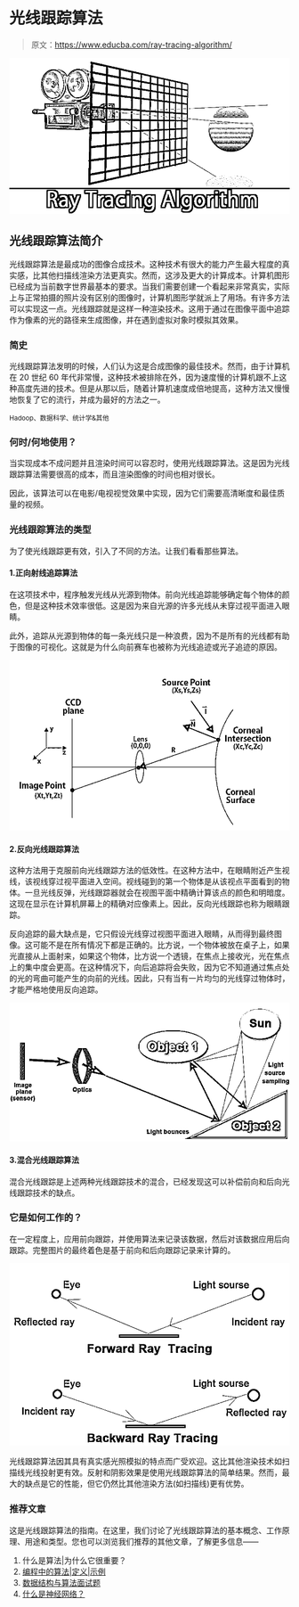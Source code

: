 # 光线跟踪算法

> 原文：<https://www.educba.com/ray-tracing-algorithm/>

![Ray Tracing Algorithm](img/fe5319fa03bca48a0c27c66b719c71d3.png)



## 光线跟踪算法简介

光线跟踪算法是最成功的图像合成技术。这种技术有很大的能力产生最大程度的真实感，比其他扫描线渲染方法更真实。然而，这涉及更大的计算成本。计算机图形已经成为当前数字世界最基本的要求。当我们需要创建一个看起来非常真实，实际上与正常拍摄的照片没有区别的图像时，计算机图形学就派上了用场。有许多方法可以实现这一点。光线跟踪就是这样一种渲染技术。这用于通过在图像平面中追踪作为像素的光的路径来生成图像，并在遇到虚拟对象时模拟其效果。

### 简史

光线跟踪算法发明的时候，人们认为这是合成图像的最佳技术。然而，由于计算机在 20 世纪 60 年代非常慢，这种技术被排除在外，因为速度慢的计算机跟不上这种高度先进的技术。但是从那以后，随着计算机速度成倍地提高，这种方法又慢慢地恢复了它的流行，并成为最好的方法之一。

<small>Hadoop、数据科学、统计学&其他</small>

### 何时/何地使用？

当实现成本不成问题并且渲染时间可以容忍时，使用光线跟踪算法。这是因为光线跟踪算法需要很高的成本，而且渲染图像的时间也相对很长。

因此，该算法可以在电影/电视视觉效果中实现，因为它们需要高清晰度和最佳质量的视频。

### 光线跟踪算法的类型

为了使光线跟踪更有效，引入了不同的方法。让我们看看那些算法。

#### 1.正向射线追踪算法

在这项技术中，程序触发光线从光源到物体。前向光线追踪能够确定每个物体的颜色，但是这种技术效率很低。这是因为来自光源的许多光线从未穿过视平面进入眼睛。

此外，追踪从光源到物体的每一条光线只是一种浪费，因为不是所有的光线都有助于图像的可视化。这就是为什么向前赛车也被称为光线追迹或光子追迹的原因。

![Ray-Tracing-Algorithm_1](img/5718bbee3e9b5c904cbf2fe45b80a9e0.png)



#### 2.反向光线跟踪算法

这种方法用于克服前向光线跟踪方法的低效性。在这种方法中，在眼睛附近产生视线，该视线穿过视平面进入空间。视线碰到的第一个物体是从该视点平面看到的物体。一旦光线反弹，光线跟踪器就会在视图平面中精确计算该点的颜色和明暗度。这现在显示在计算机屏幕上的精确对应像素上。因此，反向光线跟踪也称为眼睛跟踪。

反向追踪的最大缺点是，它只假设光线穿过视图平面进入眼睛，从而得到最终图像。这可能不是在所有情况下都是正确的。比方说，一个物体被放在桌子上，如果光直接从上面射来，如果这个物体，比方说一个透镜，在焦点上接收光，光在焦点上的集中度会更高。在这种情况下，向后追踪将会失败，因为它不知道通过焦点处的光的弯曲可能产生的向前的光线。因此，只有当有一片均匀的光线穿过物体时，才能严格地使用反向追踪。

![Backward Ray Tracing](img/624fb2813e82ad1abaf5faff8195bc09.png)



#### 3.混合光线跟踪算法

混合光线跟踪是上述两种光线跟踪技术的混合，已经发现这可以补偿前向和后向光线跟踪技术的缺点。

### 它是如何工作的？

在一定程度上，应用前向跟踪，并使用算法来记录该数据，然后对该数据应用后向跟踪。完整图片的最终着色是基于前向和后向跟踪记录来计算的。

![Hybrid ray](img/ca6dc0d133bb7cf298e0844156e8ff87.png)



光线跟踪算法因其具有真实感光照模拟的特点而广受欢迎。这比其他渲染技术如扫描线光线投射更有效。反射和阴影效果是使用光线跟踪算法的简单结果。然而，最大的缺点是它的性能，但它仍然比其他渲染方法(如扫描线)更有优势。

### 推荐文章

这是光线跟踪算法的指南。在这里，我们讨论了光线跟踪算法的基本概念、工作原理、用途和类型。您也可以浏览我们推荐的其他文章，了解更多信息——

1.  什么是算法|为什么它很重要？
2.  [编程中的算法|定义|示例](https://www.educba.com/algorithm-in-programming/)
3.  [数据结构与算法面试题](https://www.educba.com/data-structures-and-algorithms-interview-questions/)
4.  [什么是神经网络？](https://www.educba.com/what-is-neural-networks/)





